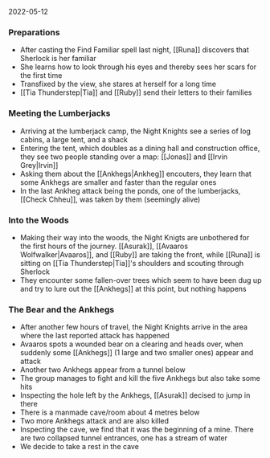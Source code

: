 2022-05-12

### Preparations
- After casting the Find Familiar spell last night, [[Runa]] discovers that Sherlock is her familiar
- She learns how to look through his eyes and thereby sees her scars for the first time
- Transfixed by the view, she stares at herself for a long time
- [[Tia Thunderstep|Tia]] and [[Ruby]] send their letters to their families

### Meeting the Lumberjacks
- Arriving at the lumberjack camp, the Night Knights see a series of log cabins, a large tent, and a shack
- Entering the tent, which doubles as a dining hall and construction office, they see two people standing over a map: [[Jonas]] and [[Irvin Grey|Irvin]]
- Asking them about the [[Ankhegs|Ankheg]] encouters, they learn that some Ankhegs are smaller and faster than the regular ones
- In the last Ankheg attack being the ponds, one of the lumberjacks, [[Check Chheu]], was taken by them (seemingly alive)

### Into the Woods
- Making their way into the woods, the Night Knigts are unbothered for the first hours of the journey. [[Asurak]], [[Avaaros Wolfwalker|Avaaros]], and [[Ruby]] are taking the front, while [[Runa]] is sitting on [[Tia Thunderstep|Tia]]'s shoulders and scouting through Sherlock 
- They encounter some fallen-over trees which seem to have been dug up and try to lure out the [[Ankhegs]] at this point, but nothing happens

### The Bear and the Ankhegs
- After another few hours of travel, the Night Knights arrive in the area where the last reported attack has happened
- Avaaros spots a wounded bear on a clearing and heads over, when suddenly some [[Ankhegs]] (1 large and two smaller ones) appear and attack
- Another two Ankhegs appear from a tunnel below
- The group manages to fight and kill the five Ankhegs but also take some hits
- Inspecting the hole left by the Ankhegs, [[Asurak]] decised to jump in there
- There is a manmade cave/room about 4 metres below
- Two more Ankhegs attack and are also killed
- Inspecting the cave, we find that it was the beginning of a mine. There are two collapsed tunnel entrances, one has a stream of water
- We decide to take a rest in the cave

